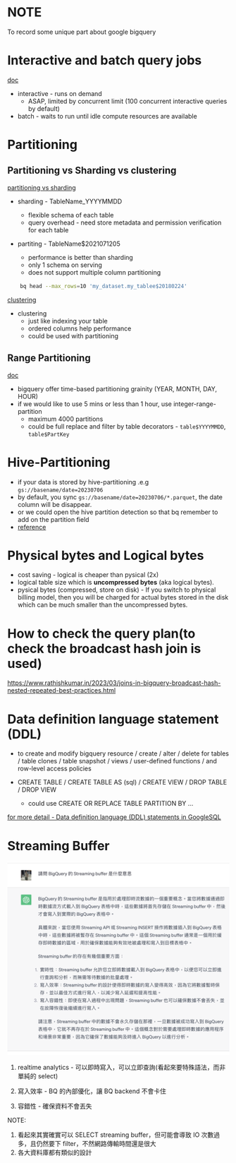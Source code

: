 # NOTE

To record some unique part about google bigquery

# Interactive and batch query jobs

[doc](https://cloud.google.com/bigquery/docs/running-queries)
* interactive - runs on demand
  * ASAP, limited by concurrent limit (100 concurrent interactive queries by default)
* batch - waits to run until idle compute resources are available

# Partitioning

## Partitioning vs Sharding vs clustering

[partitioning vs sharding](https://cloud.google.com/bigquery/docs/partitioned-tables)

* sharding - TableName_YYYYMMDD
  * flexible schema of each table
  * query overhead - need store metadata and permission verification for each table 

* partiting - TableName$2021071205
  * performance is better than sharding
  * only 1 schema on serving
  * does not support multiple column partitioning

```bash
    bq head --max_rows=10 'my_dataset.my_tablee$20180224'
```

[clustering](https://cloud.google.com/bigquery/docs/clustered-tables)

* clustering
  * just like indexing your table
  * ordered columns help performance
  * could be used with partitioning

## Range Partitioning

[doc](https://cloud.google.com/bigquery/docs/creating-partitioned-tables#python_1)

* bigquery offer time-based partitioning grainity (YEAR, MONTH, DAY, HOUR)
* if we would like to use 5 mins or less than 1 hour, use integer-range-partition
  * maximum 4000 partitions
  * could be full replace and filter by table decorators - `table$YYYYMMDD`, `table$PartKey`

# Hive-Partitioning

* if your data is stored by hive-partitioning .e.g `gs://basename/date=20230706`
* by default, you sync `gs://basename/date=20230706/*.parquet`, the date column will be disappear.
* or we could open the hive partition detection so that bq remember to add on the partition field
* [reference](https://cloud.google.com/bigquery/docs/hive-partitioned-loads-gcs)


# Physical bytes and Logical bytes

* cost saving - logical is cheaper than pysical (2x)
* logical table size which is **uncompressed bytes** (aka logical bytes). 
* pysical bytes (compressed, store on disk) - If you switch to physical billing model, then you will be charged for actual bytes stored in the disk which can be much smaller than the uncompressed bytes.


# How to check the query plan(to check the broadcast hash join is used)

https://www.rathishkumar.in/2023/03/joins-in-bigquery-broadcast-hash-nested-repeated-best-practices.html


# Data definition language statement (DDL)

* to create and modify bigquery resource / create / alter / delete for tables / table clones / table snapshot / views / user-defined functions / and row-level access policies

* CREATE TABLE / CREATE TABLE AS (sql) / CREATE VIEW / DROP TABLE / DROP VIEW
  * could use CREATE OR REPLACE TABLE PARTITION BY ...

[for more detail - Data definition language (DDL) statements in GoogleSQL](https://cloud.google.com/bigquery/docs/reference/standard-sql/data-definition-language#console)

# Streaming Buffer

<img src='./assets/bq_1.png'></img>

1. realtime analytics -  可以即時寫入，可以立即查詢(看起來要特殊語法，而非單純的 select)

2. 寫入效率 - BQ 的內部優化，讓 BQ backend 不會卡住

3. 容錯性 - 確保資料不會丟失

NOTE: 

1. 看起來其實確實可以 SELECT streaming buffer，但可能會導致 IO 次數過多，且仍然要下 filter，不然網路傳輸時間還是很大
2. 各大資料庫都有類似的設計